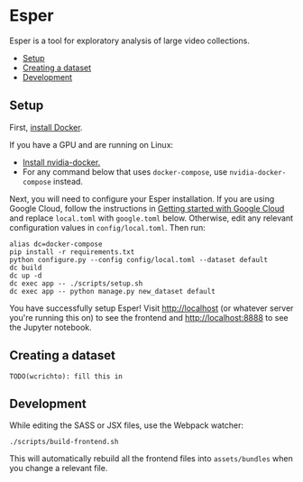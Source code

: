 # Esper

Esper is a tool for exploratory analysis of large video collections.

* [Setup](https://github.com/scanner-research/esper#setup)
* [Creating a dataset](https://github.com/scanner-research/esper#creating-a-dataset)
* [Development](https://github.com/scanner-research/esper#development)


## Setup
First, [install Docker](https://docs.docker.com/engine/installation/#supported-platforms).

If you have a GPU and are running on Linux:
* [Install nvidia-docker.](https://github.com/NVIDIA/nvidia-docker#quick-start)
* For any command below that uses `docker-compose`, use `nvidia-docker-compose` instead.

Next, you will need to configure your Esper installation. If you are using Google Cloud, follow the instructions in [Getting started with Google Cloud](https://github.com/scanner-research/esper/blob/master/guides/google.md) and replace `local.toml` with `google.toml` below. Otherwise, edit any relevant configuration values in `config/local.toml`. Then run:

```
alias dc=docker-compose
pip install -r requirements.txt
python configure.py --config config/local.toml --dataset default
dc build
dc up -d
dc exec app -- ./scripts/setup.sh
dc exec app -- python manage.py new_dataset default
```

You have successfully setup Esper! Visit [http://localhost](http://localhost) (or whatever server you're running this on) to see the frontend and [http://localhost:8888](http://localhost:8888) to see the Jupyter notebook.


## Creating a dataset
```
TODO(wcrichto): fill this in
```


## Development

While editing the SASS or JSX files, use the Webpack watcher:
```
./scripts/build-frontend.sh
```

This will automatically rebuild all the frontend files into `assets/bundles` when you change a relevant file.
